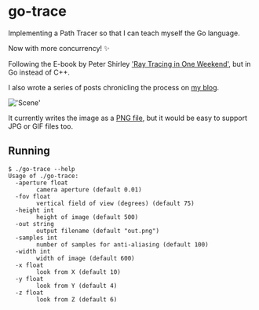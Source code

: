 # go-trace

Implementing a Path Tracer so that I can teach myself the Go language.

Now with more concurrency! :sparkles:

Following the E-book by Peter Shirley ['Ray Tracing in One Weekend'](http://www.amazon.com/Ray-Tracing-Weekend-Peter-Shirley-ebook/dp/B01B5AODD8), but in Go instead of C++.

I also wrote a series of posts chronicling the process on [my blog](http://www.markphelps.me/2016/03/15/writing-a-ray-tracer-in-go.html).

!['Scene'](https://s3.amazonaws.com/markphelps.me/2016/out.png)

It currently writes the image as a [PNG file](https://en.wikipedia.org/wiki/Portable_Network_Graphics), but it would be easy to support JPG or GIF files too.

## Running

```
$ ./go-trace --help
Usage of ./go-trace:
  -aperture float
        camera aperture (default 0.01)
  -fov float
        vertical field of view (degrees) (default 75)
  -height int
        height of image (default 500)
  -out string
        output filename (default "out.png")
  -samples int
        number of samples for anti-aliasing (default 100)
  -width int
        width of image (default 600)
  -x float
        look from X (default 10)
  -y float
        look from Y (default 4)
  -z float
        look from Z (default 6)
```
